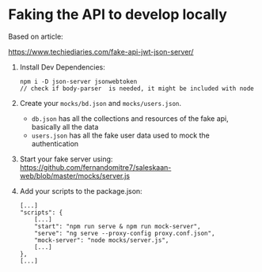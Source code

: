 # Faking the API to develop locally

Based on article:

https://www.techiediaries.com/fake-api-jwt-json-server/


1. Install Dev Dependencies:

    ```
    npm i -D json-server jsonwebtoken
    // check if body-parser  is needed, it might be included with node
    ```

2. Create your `mocks/bd.json` and `mocks/users.json`.
    * `db.json` has all the collections and resources of the fake api, basically all the data
    * `users.json` has all the fake user data used to mock the authentication

3. Start your fake server using: https://github.com/fernandomitre7/saleskaan-web/blob/master/mocks/server.js

4. Add your scripts to the package.json:

    ```
    [...]
    "scripts": {
        [...] 
        "start": "npm run serve & npm run mock-server",
        "serve": "ng serve --proxy-config proxy.conf.json",
        "mock-server": "node mocks/server.js",
        [...]
    },
    [...]
    ```


        
